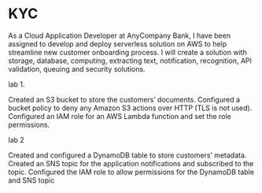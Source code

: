 # KYC
As a Cloud Application Developer at AnyCompany Bank, I have been assigned to develop and deploy serverless solution on AWS to help streamline new customer onboarding process. I will create a solution with storage, database, computing, extracting text, notification, recognition, API validation, queuing and security solutions.

lab 1.

Created an S3 bucket to store the customers’ documents.
Configured a bucket policy to deny any Amazon S3 actions over HTTP (TLS is not used).
Configured an IAM role for an AWS Lambda function and set the role permissions.

lab 2

Created and configured a DynamoDB table to store customers’ metadata.
Created an SNS topic for the application notifications and subscribed to the topic.
Configured the IAM role to allow permissions for the DynamoDB table and SNS topic
